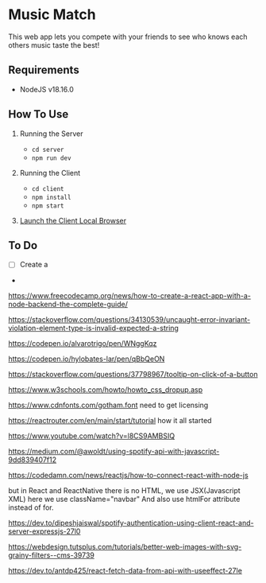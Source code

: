# Music Match

This web app lets you compete with your friends to see who knows each others music taste the best!

## Requirements

- NodeJS v18.16.0

## How To Use

1. Running the Server

   - `cd server`
   - `npm run dev`

2. Running the Client

   - `cd client`
   - `npm install`
   - `npm start`

3. [Launch the Client Local Browser](http://localhost:3000/)

## To Do

- [ ] Create a
-

https://www.freecodecamp.org/news/how-to-create-a-react-app-with-a-node-backend-the-complete-guide/

https://stackoverflow.com/questions/34130539/uncaught-error-invariant-violation-element-type-is-invalid-expected-a-string

https://codepen.io/alvarotrigo/pen/WNggKqz

https://codepen.io/hylobates-lar/pen/qBbQeON

https://stackoverflow.com/questions/37798967/tooltip-on-click-of-a-button

https://www.w3schools.com/howto/howto_css_dropup.asp

https://www.cdnfonts.com/gotham.font
need to get licensing

https://reactrouter.com/en/main/start/tutorial
how it all started

https://www.youtube.com/watch?v=l8CS9AMBSIQ

<!-- TODO: add voicechat that lowers others audio while music is playing -->

https://medium.com/@awoldt/using-spotify-api-with-javascript-9dd839407f12

https://codedamn.com/news/reactjs/how-to-connect-react-with-node-js

but in React and ReactNative there is no HTML, we use JSX(Javascript XML) here we use
className="navbar"
And also use htmlFor attribute instead of for.

https://dev.to/dipeshjaiswal/spotify-authentication-using-client-react-and-server-expressjs-27l0

https://webdesign.tutsplus.com/tutorials/better-web-images-with-svg-grainy-filters--cms-39739

https://dev.to/antdp425/react-fetch-data-from-api-with-useeffect-27le
